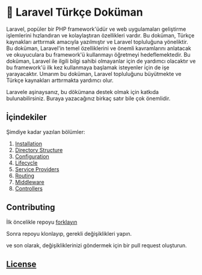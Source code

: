 # 🚀 Laravel Türkçe Doküman

Laravel, popüler bir PHP framework'üdür ve web uygulamaları geliştirme işlemlerini hızlandıran ve kolaylaştıran özellikleri vardır. Bu doküman, Türkçe kaynakları arttırmak amacıyla yazılmıştır ve Laravel topluluğuna yöneliktir. Bu doküman, Laravel'in temel özelliklerini ve önemli kavramlarını anlatacak ve okuyuculara bu framework'ü kullanmayı öğretmeyi hedeflemektedir. Bu doküman, Laravel ile ilgili bilgi sahibi olmayanlar için de yardımcı olacaktır ve bu framework'ü ilk kez kullanmaya başlamak isteyenler için de işe yarayacaktır. Umarım bu doküman, Laravel topluluğunu büyütmekte ve Türkçe kaynakları arttırmakta yardımcı olur.

Laravele aşinaysanız, bu dökümana destek olmak için katkıda bulunabilirsiniz. Buraya yazacağınız birkaç satır bile çok önemlidir.

## İçindekiler

Şimdiye kadar yazılan bölümler:

1. [Installation](installation.md)
2. [Directory Structure](structure.md)
3. [Configuration](configuration.md)
4. [Lifecycle](lifecycle.md)
5. [Service Providers](providers.md)
6. [Routing](routing.md)
7. [Middleware](middleware.md)
8. [Controllers](controllers.md)

## Contributing

İlk öncelikle repoyu [forklayın](https://github.com/turkce-dokuman/laravel/fork)

Sonra repoyu klonlayıp, gerekli değişiklikleri yapın.

ve son olarak, değişikliklerinizi göndermek için bir pull request oluşturun.

## [License](license.md)
